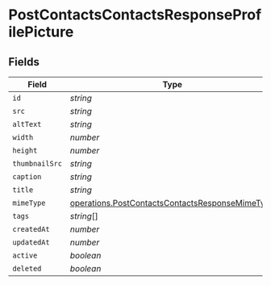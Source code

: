# PostContactsContactsResponseProfilePicture


## Fields

| Field                                                                                                              | Type                                                                                                               | Required                                                                                                           | Description                                                                                                        |
| ------------------------------------------------------------------------------------------------------------------ | ------------------------------------------------------------------------------------------------------------------ | ------------------------------------------------------------------------------------------------------------------ | ------------------------------------------------------------------------------------------------------------------ |
| `id`                                                                                                               | *string*                                                                                                           | :heavy_minus_sign:                                                                                                 | N/A                                                                                                                |
| `src`                                                                                                              | *string*                                                                                                           | :heavy_minus_sign:                                                                                                 | N/A                                                                                                                |
| `altText`                                                                                                          | *string*                                                                                                           | :heavy_minus_sign:                                                                                                 | N/A                                                                                                                |
| `width`                                                                                                            | *number*                                                                                                           | :heavy_minus_sign:                                                                                                 | N/A                                                                                                                |
| `height`                                                                                                           | *number*                                                                                                           | :heavy_minus_sign:                                                                                                 | N/A                                                                                                                |
| `thumbnailSrc`                                                                                                     | *string*                                                                                                           | :heavy_minus_sign:                                                                                                 | N/A                                                                                                                |
| `caption`                                                                                                          | *string*                                                                                                           | :heavy_minus_sign:                                                                                                 | N/A                                                                                                                |
| `title`                                                                                                            | *string*                                                                                                           | :heavy_minus_sign:                                                                                                 | N/A                                                                                                                |
| `mimeType`                                                                                                         | [operations.PostContactsContactsResponseMimeType](../../models/operations/postcontactscontactsresponsemimetype.md) | :heavy_minus_sign:                                                                                                 | N/A                                                                                                                |
| `tags`                                                                                                             | *string*[]                                                                                                         | :heavy_minus_sign:                                                                                                 | N/A                                                                                                                |
| `createdAt`                                                                                                        | *number*                                                                                                           | :heavy_minus_sign:                                                                                                 | N/A                                                                                                                |
| `updatedAt`                                                                                                        | *number*                                                                                                           | :heavy_minus_sign:                                                                                                 | N/A                                                                                                                |
| `active`                                                                                                           | *boolean*                                                                                                          | :heavy_minus_sign:                                                                                                 | N/A                                                                                                                |
| `deleted`                                                                                                          | *boolean*                                                                                                          | :heavy_minus_sign:                                                                                                 | N/A                                                                                                                |